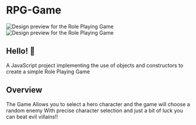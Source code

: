 # RPG-Game

![Design preview for the Role Playing Game](img/shot1.jpg)
![Design preview for the Role Playing Game](img/shot2.jpg)

## Hello! 👋
A JavaScript project implementing the use of objects and constructors to create a simple Role Playing Game

## Overview
The Game Allows you to select a hero character and the game will choose a random enemy
With precise character selection and just a bit of luck you can beat evil villains!!

